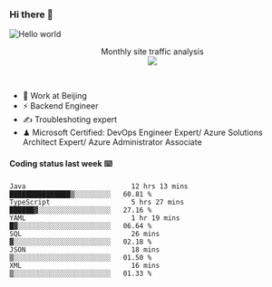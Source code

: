 ### Hi there 👋

<img src="https://raw.githubusercontent.com/sagar-viradiya/sagar-viradiya/master/resources/banner.png" alt="Hello world">
<p align="center"> 
 Monthly site traffic analysis <br/>
  <img src="https://profile-counter.glitch.me/youszoe/count.svg" />
</p>
<br/>

- 🍻 Work at Beijing 
- ⚡ Backend Engineer
- ✍️ Troubleshoting expert
- ♟  Microsoft Certified: DevOps Engineer Expert/ Azure Solutions Architect Expert/ Azure Administrator Associate

#### Coding status last week ⌨️

<!--START_SECTION:waka-->

```text
Java                          12 hrs 13 mins  ███████████████▒░░░░░░░░░   60.81 %
TypeScript                    5 hrs 27 mins   ██████▓░░░░░░░░░░░░░░░░░░   27.16 %
YAML                          1 hr 19 mins    █▓░░░░░░░░░░░░░░░░░░░░░░░   06.64 %
SQL                           26 mins         ▓░░░░░░░░░░░░░░░░░░░░░░░░   02.18 %
JSON                          18 mins         ▒░░░░░░░░░░░░░░░░░░░░░░░░   01.50 %
XML                           16 mins         ▒░░░░░░░░░░░░░░░░░░░░░░░░   01.33 %
```

<!--END_SECTION:waka-->

<br/>
<center><img src="http://ghchart.rshah.org/409ba5/yousazoe" alt="" /></center>


